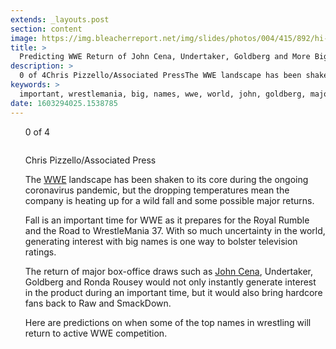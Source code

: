 ```yaml
--- 
extends: _layouts.post 
section: content 
image: https://img.bleacherreport.net/img/slides/photos/004/415/892/hi-res-ad4daef9d4a087422de0044273afb7f8_crop_exact.jpg?w=1200&h=1200&q=75 
title: > 
  Predicting WWE Return of John Cena, Undertaker, Goldberg and More Big Stars 
description: > 
  0 of 4Chris Pizzello/Associated PressThe WWE landscape has been shaken to its core during the ongoing coronavirus pandemic, but the dropping temperatures mean the company is heating up for a wild fall and some possible major returns.Fall is an important time for WWE as it prepares for the Royal Rumble and the Road to WrestleMania 37.With so much uncertainty in the world, generating interest with big names is one way to bolster television ratings.The return of major box-office draws such as John Cena, Undertaker, Goldberg and Ronda Rousey would not only instantly generate interest in the product during an important time, but it would also bring hardcore fans back to Raw and SmackDown.Here are predictions on when some of the top names in wrestling will return to active WWE competition. 
keywords: > 
  important, wrestlemania, big, names, wwe, world, john, goldberg, major, wrestling, return, cena, interest, wild, undertaker, predicting, stars 
date: 1603294025.1538785 
--- 
```

<ol><p class="slideData">0 of 4</p><p></p><img alt="" src="https://static-assets.bleacherreport.net/img/atoms/lazyImage/logo.png"><p class="credit">Chris Pizzello/Associated Press</p><p class="">The <a href="http://bleacherreport.com/wwe">WWE</a> landscape has been shaken to its core during the ongoing coronavirus pandemic, but the dropping temperatures mean the company is heating up for a wild fall and some possible major returns.</p><p class="">Fall is an important time for WWE as it prepares for the Royal Rumble and the Road to WrestleMania 37. With so much uncertainty in the world, generating interest with big names is one way to bolster television ratings.</p><p class="">The return of major box-office draws such as <a href="http://bleacherreport.com/john-cena">John Cena</a>, Undertaker, Goldberg and Ronda Rousey would not only instantly generate interest in the product during an important time, but it would also bring hardcore fans back to Raw and SmackDown.</p><p class="">Here are predictions on when some of the top names in wrestling will return to active WWE competition.</p></ol>